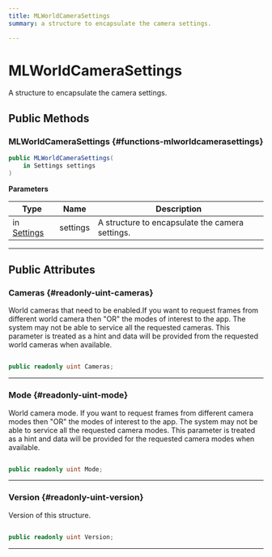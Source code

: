 ```yaml
---
title: MLWorldCameraSettings
summary: a structure to encapsulate the camera settings. 

---
```


# MLWorldCameraSettings




A structure to encapsulate the camera settings.   





## Public Methods

###  MLWorldCameraSettings {#functions-mlworldcamerasettings}

```csharp
public MLWorldCameraSettings(
    in Settings settings
)
```


**Parameters**

| Type | Name  | Description  | 
|--|--|--|
| in [Settings](/versioned_docs/version-14-Jun-2023/unity-api/api/UnityEngine.XR.MagicLeap/MLWorldCamera/UnityEngine.XR.MagicLeap.MLWorldCamera.Settings.md) |settings|A structure to encapsulate the camera settings. |






-----------

## Public Attributes

### Cameras {#readonly-uint-cameras}

World cameras that need to be enabled.If you want to request frames from different world camera then "OR" the modes of interest to the app. The system may not be able to service all the requested cameras. This parameter is treated as a hint and data will be provided from the requested world cameras when available. 

```csharp

public readonly uint Cameras;

```






-----------

### Mode {#readonly-uint-mode}

World camera mode. If you want to request frames from different camera modes then "OR" the modes of interest to the app. The system may not be able to service all the requested camera modes. This parameter is treated as a hint and data will be provided for the requested camera modes when available. 

```csharp

public readonly uint Mode;

```






-----------

### Version {#readonly-uint-version}

Version of this structure. 

```csharp

public readonly uint Version;

```






-----------


